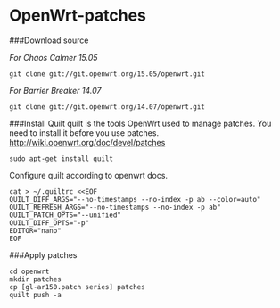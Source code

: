 # OpenWrt-patches

###Download source

*For Chaos Calmer 15.05*

```
git clone git://git.openwrt.org/15.05/openwrt.git
```

*For Barrier Breaker 14.07*

```
git clone git://git.openwrt.org/14.07/openwrt.git
```

###Install Quilt
quilt is the tools OpenWrt used to manage patches. You need to install it before you use patches.
http://wiki.openwrt.org/doc/devel/patches 
```
sudo apt-get install quilt
```
Configure quilt according to openwrt docs.

```
cat > ~/.quiltrc <<EOF
QUILT_DIFF_ARGS="--no-timestamps --no-index -p ab --color=auto"
QUILT_REFRESH_ARGS="--no-timestamps --no-index -p ab"
QUILT_PATCH_OPTS="--unified"
QUILT_DIFF_OPTS="-p"
EDITOR="nano"
EOF
```

###Apply patches
```
cd openwrt
mkdir patches
cp [gl-ar150.patch series] patches
quilt push -a
```
